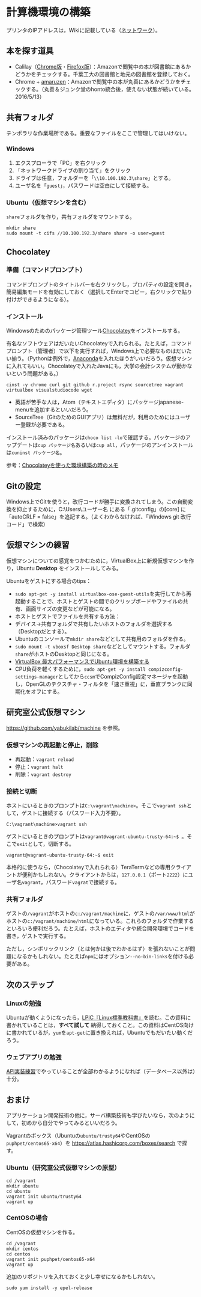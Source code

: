 # 計算機環境の構築

プリンタのIPアドレスは，Wikiに記載している（[ネットワーク](https://github.com/yabukilab/main/wiki/%E3%83%8D%E3%83%83%E3%83%88%E3%83%AF%E3%83%BC%E3%82%AF)）。

## 本を探す道具

* Calilay（[Chrome版](https://chrome.google.com/webstore/detail/calilay/cafcmlkomanlkeanjkijmhepabjigeef?hl=ja)・[Firefox版](https://addons.mozilla.org/ja/firefox/addon/calilay/)）：Amazonで閲覧中の本が図書館にあるかどうかをチェックする。千葉工大の図書館と地元の図書館を登録しておく。
* Chrome + [amaruzen](https://chrome.google.com/webstore/detail/amaruzen/mebbcheaekaddnilejjllbifehngpcjj?hl=ja)：Amazonで閲覧中の本が丸善にあるかどうかをチェックする。（丸善＆ジュンク堂のhonto統合後，使えない状態が続いている。2016/5/13）

## 共有フォルダ

テンポラリな作業場所である。重要なファイルをここで管理してはいけない。

### Windows

1. エクスプローラで「PC」を右クリック
1. 「ネットワークドライブの割り当て」をクリック
1. ドライブは任意，フォルダーを「`\\10.100.192.3\share`」とする。
1. ユーザ名を「`guest`」，パスワードは空白にして接続する。

### Ubuntu（仮想マシンを含む）

`share`フォルダを作り，共有フォルダをマウントする。

```
mkdir share
sudo mount -t cifs //10.100.192.3/share share -o user=guest
```

## Chocolatey

### 準備（コマンドプロンプト）

コマンドプロンプトのタイトルバーを右クリックし，プロパティの設定を開き，簡易編集モードを有効にしておく（選択してEnterでコピー，右クリックで貼り付けができるようになる）。

### インストール

Windowsのためのパッケージ管理ツール[Chocolatey](https://chocolatey.org/)をインストールする。

有名なソフトウェアはだいたいChocolateyで入れられる。たとえば，コマンドプロンプト（管理者）で以下を実行すれば，Windows上で必要なものはだいたい揃う。（Pythonは例外で，[Anaconda](https://www.continuum.io/downloads)を入れたほうがいいだろう。仮想マシンに入れてもいい。Chocolateyで入れたJavaにも，大学の会計システムが動かないという問題がある。）

```
cinst -y chrome curl git github r.project rsync sourcetree vagrant virtualbox visualstudiocode wget
```

* 英語が苦手な人は，Atom（テキストエディタ）にパッケージjapanese-menuを追加するといいだろう。
* SourceTree（GitのためのGUIアプリ）は無料だが，利用のためにはユーザー登録が必要である。

インストール済みのパッケージは`choco list -lo`で確認する。パッケージのアップデートは`cup パッケージ名`あるいは`cup all`，パッケージのアンインストールは`cuninst パッケージ名`。

参考：[Chocolateyを使った環境構築の時のメモ](http://qiita.com/konta220/items/95b40b4647a737cb51aa)

## Gitの設定

Windows上でGitを使うと，改行コードが勝手に変換されてしまう。この自動変換を抑止するために，C:\Users\ユーザー名 にある「.gitconfig」の[core] に「autoCRLF = false」を追記する。（よくわからなければ、「Windows git 改行コード」で検索）

## 仮想マシンの練習

仮想マシンについての感覚をつかむために，VirtualBox上に新規仮想マシンを作り，Ubuntu **Desktop** をインストールしてみる。

Ubuntuをゲストにする場合のtips：

* `sudo apt-get -y install virtualbox-ose-guest-utils`を実行してから再起動することで、ホストとゲストの間でのクリップボードやファイルの共有、画面サイズの変更などが可能になる。
* ホストとゲストでファイルを共有する方法：
 * デバイス→共有フォルダで共有したいホストのフォルダを選択する（Desktopだとする）。
 * Ubuntuのコンソールで`mkdir share`などとして共有用のフォルダを作る。
 * `sudo mount -t vboxsf Desktop share`などとしてマウントする。フォルダ`share`がホストのDesktopと同じになる。
* [VirtualBox 最大パフォーマンスでUbuntu環境を構築する](http://holybea.com/2015/07/08/virtualbox-ubuntu/)
* CPU負荷を軽くするために，`sudo apt-get -y install compizconfig-settings-manager`としてから`ccsm`でCompizConfig設定マネージャを起動し，OpenGLのテクスチャ・フィルタを「速さ重視」に，垂直ブランクに同期化をオフにする。

## 研究室公式仮想マシン

https://github.com/yabukilab/machine を参照。

### 仮想マシンの再起動と停止，削除

* 再起動：`vagrant reload`
* 停止：`vagrant halt`
* 削除：`vagrant destroy`

### 接続と切断

ホストにいるときのプロンプトは`C:\vagrant\machine>`。そこで`vagrant ssh`として，ゲストに接続する（パスワード入力不要）。

```
C:\vagrant\machine>vagrant ssh
```

ゲストにいるときのプロンプトは`vagrant@vagrant-ubuntu-trusty-64:~$ `。そこで`exit`として，切断する。

```
vagrant@vagrant-ubuntu-trusty-64:~$ exit
```

本格的に使うなら，（Chocolateyで入れられる）TeraTermなどの専用クライアントが便利かもしれない。クライアントからは，`127.0.0.1`（ポート`2222`）にユーザ名`vagrant`，パスワード`vagrat`で接続する。

### 共有フォルダ

ゲストの`/vagrant`がホストの`c:/vagrant/machine`に，ゲストの`/var/www/html`がホストの`c:/vagrant/machine/html`になっている。これらのフォルダで作業するといろいろ便利だろう。たとえば，ホストのエディタや統合開発環境でコードを書き，ゲストで実行する。

ただし，シンボリックリンク（とは何かは後でわかるはず）を張れないことが問題になるかもしれない。たとえば`npm`にはオプション`--no-bin-links`を付ける必要がある。

## 次のステップ

### Linuxの勉強

Ubuntuが動くようになったら，[LPIC『Linux標準教科書』](http://www.lpi.or.jp/linuxtext/text.shtml)を読む。この資料に書かれていることは，**すべて試して** 納得しておくこと。この資料はCentOS向けに書かれているが，`yum`を`apt-get`に置き換えれば，Ubuntuでもだいたい動くだろう。

### ウェブアプリの勉強

[API実装練習](https://github.com/yabukilab/main/tree/master/library/%E7%B7%B4%E7%BF%92/API%E5%AE%9F%E8%A3%85%E7%B7%B4%E7%BF%92)でやっていることが全部わかるようになれば（データベース以外は）十分。

## おまけ

アプリケーション開発技術の他に，サーバ構築技術も学びたいなら，次のようにして，初めから自分でやってみるといいだろう。

Vagrantのボックス（Ubuntuの`ubuntu/trusty64`やCentOSの`puphpet/centos65-x64`）を https://atlas.hashicorp.com/boxes/search で探す。

### Ubuntu（研究室公式仮想マシンの原型）

```
cd /vagrant
mkdir ubuntu
cd ubuntu
vagrant init ubuntu/trusty64
vagrant up
```

### CentOSの場合

CentOSの仮想マシンを作る。

```
cd /vagrant
mkdir centos
cd centos
vagrant init puphpet/centos65-x64
vagrant up
```

追加のリポジトリを入れておくと少し幸せになるかもしれない。

```
sudo yum install -y epel-release
```
